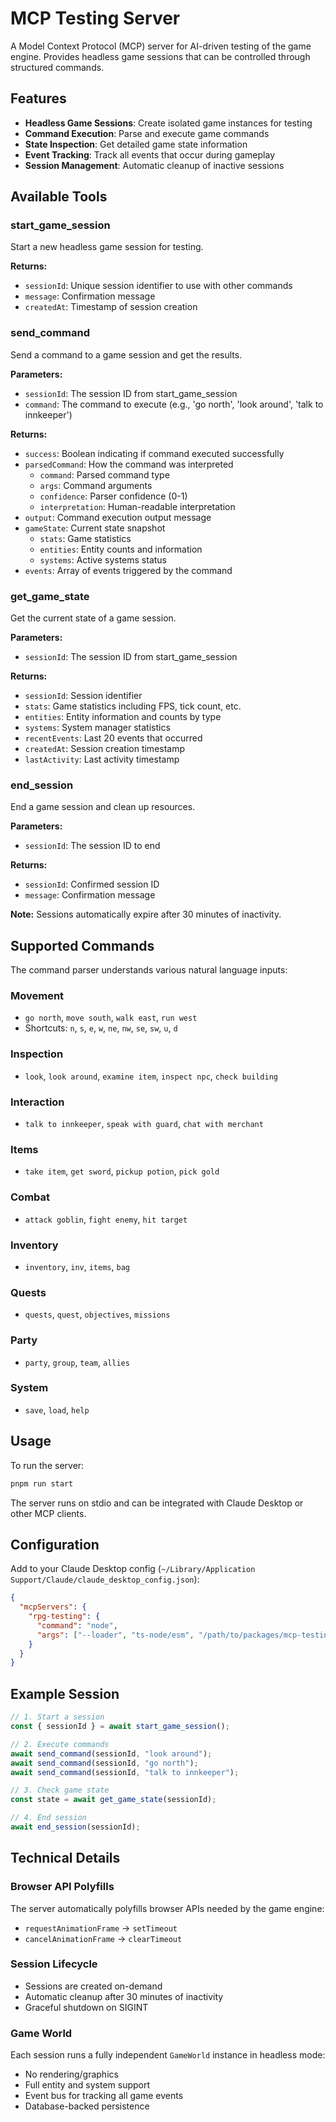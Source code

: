 # MCP Testing Server

A Model Context Protocol (MCP) server for AI-driven testing of the game engine. Provides headless game sessions that can be controlled through structured commands.

## Features

- **Headless Game Sessions**: Create isolated game instances for testing
- **Command Execution**: Parse and execute game commands
- **State Inspection**: Get detailed game state information
- **Event Tracking**: Track all events that occur during gameplay
- **Session Management**: Automatic cleanup of inactive sessions

## Available Tools

### start_game_session
Start a new headless game session for testing.

**Returns:**
- `sessionId`: Unique session identifier to use with other commands
- `message`: Confirmation message
- `createdAt`: Timestamp of session creation

### send_command
Send a command to a game session and get the results.

**Parameters:**
- `sessionId`: The session ID from start_game_session
- `command`: The command to execute (e.g., 'go north', 'look around', 'talk to innkeeper')

**Returns:**
- `success`: Boolean indicating if command executed successfully
- `parsedCommand`: How the command was interpreted
  - `command`: Parsed command type
  - `args`: Command arguments
  - `confidence`: Parser confidence (0-1)
  - `interpretation`: Human-readable interpretation
- `output`: Command execution output message
- `gameState`: Current state snapshot
  - `stats`: Game statistics
  - `entities`: Entity counts and information
  - `systems`: Active systems status
- `events`: Array of events triggered by the command

### get_game_state
Get the current state of a game session.

**Parameters:**
- `sessionId`: The session ID from start_game_session

**Returns:**
- `sessionId`: Session identifier
- `stats`: Game statistics including FPS, tick count, etc.
- `entities`: Entity information and counts by type
- `systems`: System manager statistics
- `recentEvents`: Last 20 events that occurred
- `createdAt`: Session creation timestamp
- `lastActivity`: Last activity timestamp

### end_session
End a game session and clean up resources.

**Parameters:**
- `sessionId`: The session ID to end

**Returns:**
- `sessionId`: Confirmed session ID
- `message`: Confirmation message

**Note:** Sessions automatically expire after 30 minutes of inactivity.

## Supported Commands

The command parser understands various natural language inputs:

### Movement
- `go north`, `move south`, `walk east`, `run west`
- Shortcuts: `n`, `s`, `e`, `w`, `ne`, `nw`, `se`, `sw`, `u`, `d`

### Inspection
- `look`, `look around`, `examine item`, `inspect npc`, `check building`

### Interaction
- `talk to innkeeper`, `speak with guard`, `chat with merchant`

### Items
- `take item`, `get sword`, `pickup potion`, `pick gold`

### Combat
- `attack goblin`, `fight enemy`, `hit target`

### Inventory
- `inventory`, `inv`, `items`, `bag`

### Quests
- `quests`, `quest`, `objectives`, `missions`

### Party
- `party`, `group`, `team`, `allies`

### System
- `save`, `load`, `help`

## Usage

To run the server:

```bash
pnpm run start
```

The server runs on stdio and can be integrated with Claude Desktop or other MCP clients.

## Configuration

Add to your Claude Desktop config (`~/Library/Application Support/Claude/claude_desktop_config.json`):

```json
{
  "mcpServers": {
    "rpg-testing": {
      "command": "node",
      "args": ["--loader", "ts-node/esm", "/path/to/packages/mcp-testing/src/index.ts"]
    }
  }
}
```

## Example Session

```typescript
// 1. Start a session
const { sessionId } = await start_game_session();

// 2. Execute commands
await send_command(sessionId, "look around");
await send_command(sessionId, "go north");
await send_command(sessionId, "talk to innkeeper");

// 3. Check game state
const state = await get_game_state(sessionId);

// 4. End session
await end_session(sessionId);
```

## Technical Details

### Browser API Polyfills
The server automatically polyfills browser APIs needed by the game engine:
- `requestAnimationFrame` → `setTimeout`
- `cancelAnimationFrame` → `clearTimeout`

### Session Lifecycle
- Sessions are created on-demand
- Automatic cleanup after 30 minutes of inactivity
- Graceful shutdown on SIGINT

### Game World
Each session runs a fully independent `GameWorld` instance in headless mode:
- No rendering/graphics
- Full entity and system support
- Event bus for tracking all game events
- Database-backed persistence
